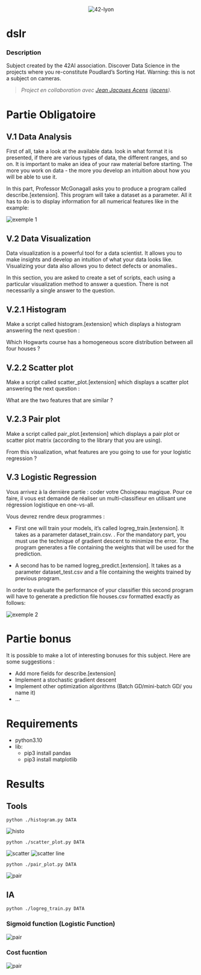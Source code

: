 <p align="center">
    <img alt="42-lyon" src="https://user-images.githubusercontent.com/45235527/106354618-6ec65a00-62f3-11eb-8688-ba9e0f4e77de.jpg" />
</p>

# dslr

<!-- <img alt="Note" src="https://user-images.githubusercontent.com/45235527/104627073-dc894980-5696-11eb-999d-e53798ea9ae4.png" width="250" height="200" /> -->

### <strong>Description</strong>

Subject created by the 42AI association. Discover Data Science in the projects where you re-constitute Poudlard’s Sorting Hat. Warning: this is not a subject on cameras.

> *Project en collaboration avec <a href="https://github.com/AcensJJ">Jean Jacques Acens</a> (<a href="https://profile.intra.42.fr/users/jacens">jacens</a>).*

# Partie Obligatoire 

## V.1 Data Analysis

First of all, take a look at the available data. look in what format it is presented, if there are various types of data, the different ranges, and so on.
It is important to make an idea of your raw material before starting. The more you work on data - the more you develop an intuition about how you will be able to use it.

In this part, Professor McGonagall asks you to produce a program called describe.[extension].
This program will take a dataset as a parameter. All it has to do is to display information for all numerical features like in the example:

![exemple 1](https://user-images.githubusercontent.com/45235527/140956374-bd39ca97-3633-44b2-b493-32e194b6c4dd.PNG)

## V.2  Data Visualization

Data visualization is a powerful tool for a data scientist. It allows you to make insights and develop an intuition of what your data looks like.
Visualizing your data also allows you to detect defects or anomalies..

In this section, you are asked to create a set of scripts, each using a particular visualization method to answer a question. There is not necessarily a single answer to the question.


## V.2.1  Histogram

Make a script called histogram.[extension] which displays a histogram answering the next question :

Which Hogwarts course has a homogeneous score distribution between all four houses ?

## V.2.2  Scatter plot

Make a script called scatter_plot.[extension] which displays a scatter plot answering the next question :

What are the two features that are similar ?

## V.2.3  Pair plot

Make a script called pair_plot.[extension] which displays a pair plot or scatter plot matrix (according to the library that you are using).

From this visualization, what features are you going to use for your logistic regression ?

## V.3  Logistic Regression

Vous arrivez à la dernière partie : coder votre Choixpeau magique. Pour ce faire, il vous est demandé de réaliser un multi-classifieur en utilisant une régression logistique en one-vs-all.

Vous devrez rendre deux programmes :

- First one will train your models, it’s called logreg_train.[extension]. It takes as a parameter dataset_train.csv. . For the mandatory part, you must use the technique of gradient descent to minimize the error. The program generates a file containing the weights that will be used for the prediction.

- A second has to be named logreg_predict.[extension]. It takes as a parameter
dataset_test.csv and a file containing the weights trained by previous program.

In order to evaluate the performance of your classifier this second program will have
to generate a prediction file houses.csv formatted exactly as follows:

![exemple 2](https://user-images.githubusercontent.com/45235527/140956376-a3c95194-5fc6-45c6-a6c3-bb0c549b71b7.PNG)

# Partie bonus

It is possible to make a lot of interesting bonuses for this subject. Here are some suggestions :
- Add more fields for describe.[extension]
- Implement a stochastic gradient descent
- Implement other optimization algorithms (Batch GD/mini-batch GD/ you name it)
- ...

# Requirements

- python3.10
- lib:
    - pip3 install pandas
    - pip3 install matplotlib

# Results

## Tools

 `python ./histogram.py DATA`

<img alt="histo" src="https://github.com/AcensJJ/dslr/blob/main/img/histogram.png">

`python ./scatter_plot.py DATA`
 
<img alt="scatter" src="https://github.com/AcensJJ/dslr/blob/main/img/all_scatter_plot.png">

<img alt="scatter line" src="https://github.com/AcensJJ/dslr/blob/main/img/result_scatter_plot.png">

`python ./pair_plot.py DATA`

<img alt="pair" src="https://github.com/AcensJJ/dslr/blob/main/img/pair_plot.png">

## IA

`python ./logreg_train.py DATA`

### Sigmoid function (Logistic Function)

<img alt="pair" src="https://github.com/AcensJJ/dslr/blob/main/img/log/sigmoid.png">

### Cost fucntion

<img alt="pair" src="https://github.com/AcensJJ/dslr/blob/main/img/log/cost.png">
